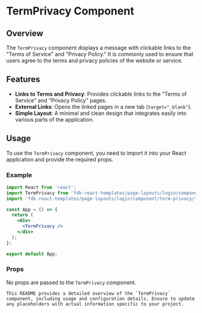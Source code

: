 # TermPrivacy Component

## Overview
The `TermPrivacy` component displays a message with clickable links to the "Terms of Service" and "Privacy Policy." It is commonly used to ensure that users agree to the terms and privacy policies of the website or service.

## Features
- **Links to Terms and Privacy**: Provides clickable links to the "Terms of Service" and "Privacy Policy" pages.
- **External Links**: Opens the linked pages in a new tab (`target="_blank"`).
- **Simple Layout**: A minimal and clean design that integrates easily into various parts of the application.

## Usage
To use the `TermPrivacy` component, you need to import it into your React application and provide the required props.

### Example
```jsx
import React from 'react';
import TermPrivacy from 'fdk-react-templates/page-layouts/login/component/term-privacy/term-privacy';
import 'fdk-react-templates/page-layouts/login/component/term-privacy/term-privacy.css';

const App = () => {
  return (
    <div>
      <TermPrivacy />
    </div>
  );
};

export default App;

```

### Props
No props are passed to the `TermPrivacy` component.

```
This README provides a detailed overview of the `TermPrivacy` component, including usage and configuration details. Ensure to update any placeholders with actual information specific to your project.
